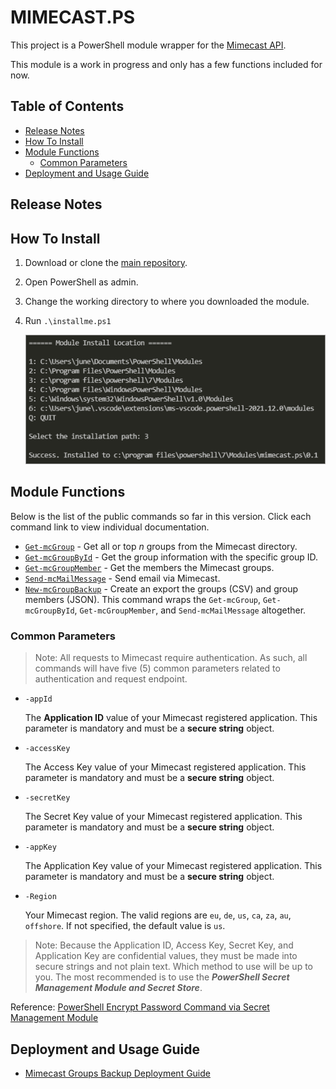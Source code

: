 # MIMECAST.PS

 This project is a PowerShell module wrapper for the [Mimecast API](https://integrations.Mimecast.com/documentation/api-overview/).

 This module is a work in progress and only has a few functions included for now.

## Table of Contents<!-- omit in toc -->

- [Release Notes](#release-notes)
- [How To Install](#how-to-install)
- [Module Functions](#module-functions)
  - [Common Parameters](#common-parameters)
- [Deployment and Usage Guide](#deployment-and-usage-guide)

## Release Notes

## How To Install
1. Download or clone the [main repository](https://github.com/junecastillote/MIMECAST.PS).
2. Open PowerShell as admin.
3. Change the working directory to where you downloaded the module.
4. Run `.\installme.ps1`

   ![install01](images/install_01.png)

## Module Functions

Below is the list of the public commands so far in this version. Click each command link to view individual documentation.

* [`Get-mcGroup`](docs/function/Get-mcGroup.md) - Get all or top *n* groups from the Mimecast directory.
* [`Get-mcGroupById`](docs/function/Get-mcGroupById.md) - Get the group information with the specific group ID.
* [`Get-mcGroupMember`](docs/function/Get-mcGroupMember.md) - Get the members the Mimecast groups.
* [`Send-mcMailMessage`](docs/function/Send-mcMailMessage.md) - Send email via Mimecast.
* [`New-mcGroupBackup`](docs/function/New-mcGroupBackup.md) - Create an export the groups (CSV) and group members (JSON). This command wraps the `Get-mcGroup`, `Get-mcGroupById`, `Get-mcGroupMember`, and `Send-mcMailMessage` altogether.

### Common Parameters

> Note: All requests to Mimecast require authentication. As such, all commands will have five (5) common parameters related to authentication and request endpoint.

* `-appId`

  The **Application ID** value of your Mimecast registered application. This parameter is mandatory and must be a **secure string** object.

* `-accessKey`

  The Access Key value of your Mimecast registered application. This parameter is mandatory and must be a **secure string** object.

* `-secretKey`

  The Secret Key value of your Mimecast registered application. This parameter is mandatory and must be a **secure string** object.

* `-appKey`

  The Application Key value of your Mimecast registered application. This parameter is mandatory and must be a **secure string** object.

* `-Region`

  Your Mimecast region. The valid regions are `eu`, `de`, `us`, `ca`, `za`, `au`, `offshore`. If not specified, the default value is `us`.

> Note: Because the Application ID, Access Key, Secret Key, and Application Key are confidential values, they must be made into secure strings and not plain text. Which method to use will be up to you. The most recommended is to use the ***PowerShell Secret Management Module and Secret Store***.

Reference: [PowerShell Encrypt Password Command via Secret Management Module](https://adamtheautomator.com/powershell-encrypt-password)

## Deployment and Usage Guide

* [Mimecast Groups Backup Deployment Guide](docs/guide/MimecastGroupsBackupDeploymentGuide.md)
